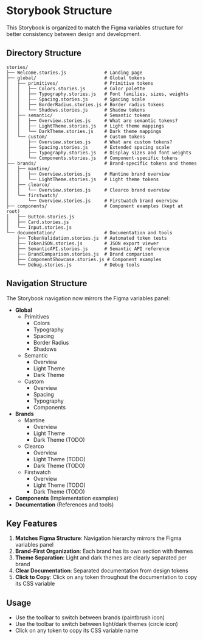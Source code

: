 # Storybook Structure

This Storybook is organized to match the Figma variables structure for better consistency between design and development.

## Directory Structure

```
stories/
├── Welcome.stories.js              # Landing page
├── global/                         # Global tokens
│   ├── primitives/                 # Primitive tokens
│   │   ├── Colors.stories.js       # Color palette
│   │   ├── Typography.stories.js   # Font families, sizes, weights
│   │   ├── Spacing.stories.js      # Spacing scale
│   │   ├── BorderRadius.stories.js # Border radius tokens
│   │   └── Shadows.stories.js      # Shadow tokens
│   ├── semantic/                   # Semantic tokens
│   │   ├── Overview.stories.js     # What are semantic tokens?
│   │   ├── LightTheme.stories.js   # Light theme mappings
│   │   └── DarkTheme.stories.js    # Dark theme mappings
│   └── custom/                     # Custom tokens
│       ├── Overview.stories.js     # What are custom tokens?
│       ├── Spacing.stories.js      # Extended spacing scale
│       ├── Typography.stories.js   # Display sizes and font weights
│       └── Components.stories.js   # Component-specific tokens
├── brands/                         # Brand-specific tokens and themes
│   ├── mantine/
│   │   ├── Overview.stories.js     # Mantine brand overview
│   │   └── LightTheme.stories.js   # Light theme tokens
│   ├── clearco/
│   │   └── Overview.stories.js     # Clearco brand overview
│   └── firstwatch/
│       └── Overview.stories.js     # Firstwatch brand overview
├── components/                     # Component examples (kept at root)
│   ├── Button.stories.js
│   ├── Card.stories.js
│   └── Input.stories.js
└── documentation/                  # Documentation and tools
    ├── TokenValidation.stories.js  # Automated token tests
    ├── TokenJSON.stories.js        # JSON export viewer
    ├── SemanticAPI.stories.js      # Semantic API reference
    ├── BrandComparison.stories.js  # Brand comparison
    ├── ComponentShowcase.stories.js # Component examples
    └── Debug.stories.js            # Debug tools
```

## Navigation Structure

The Storybook navigation now mirrors the Figma variables panel:

- **Global**
  - Primitives
    - Colors
    - Typography
    - Spacing
    - Border Radius
    - Shadows
  - Semantic
    - Overview
    - Light Theme
    - Dark Theme
  - Custom
    - Overview
    - Spacing
    - Typography
    - Components
- **Brands**
  - Mantine
    - Overview
    - Light Theme
    - Dark Theme (TODO)
  - Clearco
    - Overview
    - Light Theme (TODO)
    - Dark Theme (TODO)
  - Firstwatch
    - Overview
    - Light Theme (TODO)
    - Dark Theme (TODO)
- **Components** (Implementation examples)
- **Documentation** (References and tools)

## Key Features

1. **Matches Figma Structure**: Navigation hierarchy mirrors the Figma variables panel
2. **Brand-First Organization**: Each brand has its own section with themes
3. **Theme Separation**: Light and dark themes are clearly separated per brand
4. **Clear Documentation**: Separated documentation from design tokens
5. **Click to Copy**: Click on any token throughout the documentation to copy its CSS variable

## Usage

- Use the toolbar to switch between brands (paintbrush icon)
- Use the toolbar to switch between light/dark themes (circle icon)
- Click on any token to copy its CSS variable name